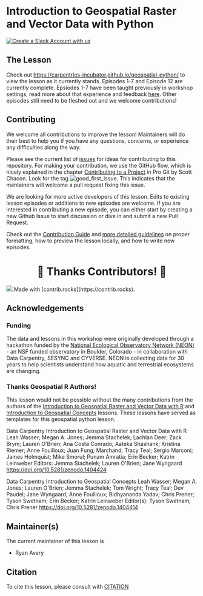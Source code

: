 # Introduction to Geospatial Raster and Vector Data with Python

[![Create a Slack Account with us](https://img.shields.io/badge/Create_Slack_Account-The_Carpentries-071159.svg)](https://swc-slack-invite.herokuapp.com/)

## The Lesson
Check out https://carpentries-incubator.github.io/geospatial-python/ to view the lesson as it currently stands. Episodes 1-7 and Episode 12 are currently complete. Epsiodes 1-7 have been taught previously in workshop settings, read more about that experience and feedback [here](https://carpentries.org/blog/2020/03/teaching-a-new-geospatial-python-lesson/). Other episodes still need to be fleshed out and we welcome contributions!

## Contributing

We welcome all contributions to improve the lesson! Maintainers will do their best to help you if you have any questions, concerns, or experience any difficulties along the way.

Please see the current list of [issues](https://github.com/carpentries-incubator/geospatial-python/issues) for ideas for contributing to this
repository. For making your contribution, we use the GitHub flow, which is
nicely explained in the chapter [Contributing to a Project](http://git-scm.com/book/en/v2/GitHub-Contributing-to-a-Project) in Pro Git
by Scott Chacon.
Look for the tag ![good_first_issue](https://img.shields.io/badge/-good%20first%20issue-gold.svg). This indicates that the mantainers will welcome a pull request fixing this issue.

We are looking for more active developers of this lesson. Edits to existing lesson episodes or additions to new episodes are welcome. If you are interested in contributing a new episode, you can either start by creating a new Github Issue to start discussion or dive in and submit a new Pull Request.

Check out the [Contribution Guide](CONTRIBUTING.md) and [more detailed guidelines][lesson-example] on proper formatting, how to preview the lesson locally, and how to write new episodes.

<h1 align="center"> ️💚️ Thanks Contributors! 💚 </h1>

<a href="https://github.com/carpentries-incubator/geospatial-python/graphs/contributors">
  <img src="https://contrib.rocks/image?repo=carpentries-incubator/geospatial-python" />
</a>
Made with [contrib.rocks](https://contrib.rocks).

## Acknowledgements

### Funding
The data and lessons in this workshop were originally developed through a hackathon funded by the
[National Ecological Observatory Network (NEON)](https://www.neonscience.org/) - an NSF funded observatory in Boulder, Colorado - in
collaboration with Data Carpentry, SESYNC and CYVERSE. NEON is collecting data for 30 years to help scientists understand
how aquatic and terrestrial ecosystems are changing.

### Thanks Geospatial R Authors!
This lesson would not be possible without the many contributions from the authors of the [Introduction to Geospatial Raster and Vector Data with R](https://github.com/datacarpentry/r-raster-vector-geospatial) and [Introduction to Geospatial Concepts](https://github.com/datacarpentry/organization-geospatial) lessons. These lessons have served as templates for this geospatial python lesson.

Data Carpentry Introduction to Geospatial Raster and Vector Data with R
Leah Wasser; Megan A. Jones; Jemma Stachelek; Lachlan Deer; Zack Brym; Lauren O'Brien; Ana Costa Conrado; Aateka Shashank; Kristina Riemer; Anne Fouilloux; Juan Fung; Marchand; Tracy Teal; Sergio Marconi; James Holmquist; Mike Smorul; Punam Amratia; Erin Becker; Katrin Leinweber
Editors: Jemma Stachelek; Lauren O'Brien; Jane Wyngaard
https://doi.org/10.5281/zenodo.1404424


Data Carpentry Introduction to Geospatial Concepts
Leah Wasser; Megan A. Jones; Lauren O'Brien; Jemma Stachelek; Tom Wright; Tracy Teal; Dev Paudel; Jane Wyngaard; Anne Fouilloux; Bidhyananda Yadav; Chris Prener; Tyson Swetnam; Erin Becker; Katrin Leinweber
Editor(s): Tyson Swetnam; Chris Prener
https://doi.org/10.5281/zenodo.1404414

## Maintainer(s)

The current maintainer of this lesson is

* Ryan Avery

## Citation

To cite this lesson, please consult with [CITATION](CITATION)

[lesson-example]: https://carpentries.github.io/lesson-example
